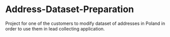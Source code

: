 # Address-Dataset-Preparation

Project for one of the customers to modify dataset of addresses in Poland in order to use them in lead collecting application.
